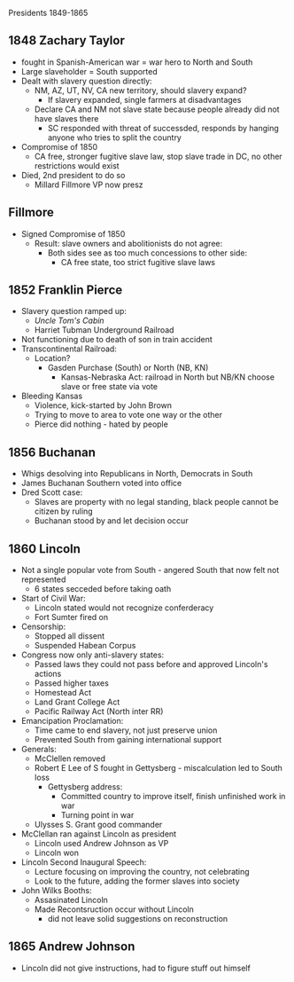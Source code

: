 Presidents 1849-1865

## 1848 Zachary Taylor
- fought in Spanish-American war = war hero to North and South
- Large slaveholder = South supported
- Dealt with slavery question directly:
	- NM, AZ, UT, NV, CA new territory, should slavery expand?
		- If slavery expanded, single farmers at disadvantages
	- Declare CA and NM not slave state because people already did not have slaves there
		- SC responded with threat of successded, responds by hanging anyone who tries to split the country
- Compromise of 1850
	- CA free, stronger fugitive slave law, stop slave trade in DC, no other restrictions would exist
- Died, 2nd president to do so
	- Millard Fillmore VP now presz
## Fillmore
- Signed Compromise of 1850
	- Result: slave owners and abolitionists do not agree:
		- Both sides see as too much concessions to other side:
			- CA free state, too strict fugitive slave laws
## 1852 Franklin Pierce
- Slavery question ramped up:
	- *Uncle Tom's Cabin*
	- Harriet Tubman Underground Railroad
- Not functioning due to death of son in train accident 
- Transcontinental Railroad:
	- Location?
		- Gasden Purchase (South) or North (NB, KN)
			- Kansas-Nebraska Act: railroad in North but NB/KN choose slave or free state via vote
- Bleeding Kansas
	- Violence, kick-started by John Brown
	- Trying to move to area to vote one way or the other
	- Pierce did nothing - hated by people
## 1856 Buchanan
- Whigs desolving into Republicans in North, Democrats in South
- James Buchanan Southern voted into office
- Dred Scott case:
	- Slaves are property with no legal standing, black people cannot be citizen by ruling
	- Buchanan stood by and let decision occur
## 1860 Lincoln
- Not a single popular vote from South - angered South that now felt not represented
	- 6 states secceded before taking oath
- Start of Civil War:
	- Lincoln stated would not recognize conferderacy
	- Fort Sumter fired on
- Censorship:
	- Stopped all dissent
	- Suspended Habean Corpus
- Congress now only anti-slavery states:
	- Passed laws they could not pass before and approved Lincoln's actions
	- Passed higher taxes
	- Homestead Act
	- Land Grant College Act
	- Pacific Railway Act (North inter RR)
- Emancipation Proclamation:
	- Time came to end slavery, not just preserve union
	- Prevented South from gaining international support
- Generals:
	- McClellen removed
	- Robert E Lee of S fought in Gettysberg - miscalculation led to South loss
		- Gettysberg address:
			- Committed country to improve itself, finish unfinished work in war
			- Turning point in war
	- Ulysses S. Grant good commander
- McClellan ran against Lincoln as president
	- Lincoln used Andrew Johnson as VP
	- Lincoln won
- Lincoln Second Inaugural Speech:
	- Lecture focusing on improving the country, not celebrating
	- Look to the future, adding the former slaves into society
- John Wilks Booths:
	- Assasinated Lincoln
	- Made Recontsruction occur without Lincoln
		- did not leave solid suggestions on reconstruction
## 1865 Andrew Johnson
- Lincoln did not give instructions, had to figure stuff out himself